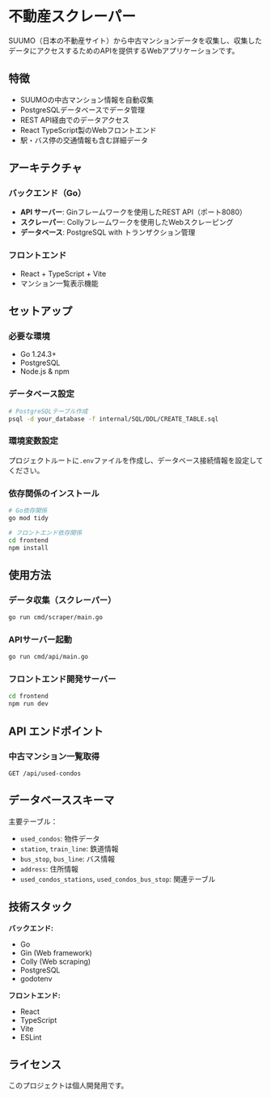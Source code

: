# 不動産スクレーパー

SUUMO（日本の不動産サイト）から中古マンションデータを収集し、収集したデータにアクセスするためのAPIを提供するWebアプリケーションです。

## 特徴

- SUUMOの中古マンション情報を自動収集
- PostgreSQLデータベースでデータ管理
- REST API経由でのデータアクセス
- React TypeScript製のWebフロントエンド
- 駅・バス停の交通情報も含む詳細データ

## アーキテクチャ

### バックエンド（Go）
- **API サーバー**: Ginフレームワークを使用したREST API（ポート8080）
- **スクレーパー**: Collyフレームワークを使用したWebスクレーピング
- **データベース**: PostgreSQL with トランザクション管理

### フロントエンド
- React + TypeScript + Vite
- マンション一覧表示機能

## セットアップ

### 必要な環境
- Go 1.24.3+
- PostgreSQL
- Node.js & npm

### データベース設定
```bash
# PostgreSQLテーブル作成
psql -d your_database -f internal/SQL/DDL/CREATE_TABLE.sql
```

### 環境変数設定
プロジェクトルートに`.env`ファイルを作成し、データベース接続情報を設定してください。

### 依存関係のインストール
```bash
# Go依存関係
go mod tidy

# フロントエンド依存関係
cd frontend
npm install
```

## 使用方法

### データ収集（スクレーパー）
```bash
go run cmd/scraper/main.go
```

### APIサーバー起動
```bash
go run cmd/api/main.go
```

### フロントエンド開発サーバー
```bash
cd frontend
npm run dev
```

## API エンドポイント

### 中古マンション一覧取得
```
GET /api/used-condos
```

## データベーススキーマ

主要テーブル：
- `used_condos`: 物件データ
- `station`, `train_line`: 鉄道情報
- `bus_stop`, `bus_line`: バス情報
- `address`: 住所情報
- `used_condos_stations`, `used_condos_bus_stop`: 関連テーブル

## 技術スタック

**バックエンド:**
- Go
- Gin (Web framework)
- Colly (Web scraping)
- PostgreSQL
- godotenv

**フロントエンド:**
- React
- TypeScript
- Vite
- ESLint

## ライセンス

このプロジェクトは個人開発用です。